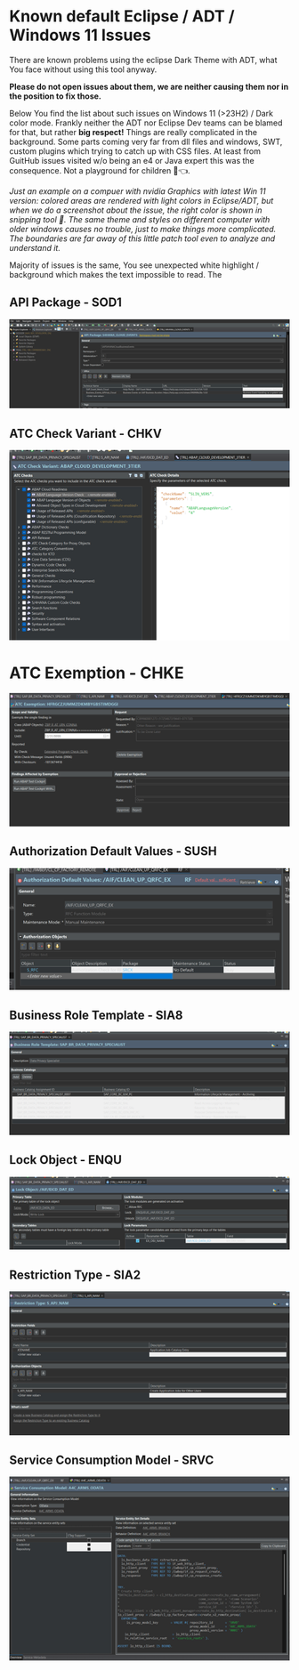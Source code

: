 # Known default Eclipse / ADT / Windows 11 Issues

There are known problems using the eclipse Dark Theme with ADT, what You face without using this tool anyway.

**Please do not open issues about them, we are neither causing them nor in the position to fix those.**

Below You find the list about such issues on Windows 11 (>23H2) / Dark color mode. Frankly neither the ADT nor Eclipse Dev teams can be blamed for that, but rather **big respect!** Things are really complicated in the background. Some parts coming very far from dll files and windows, SWT, custom plugins which trying to catch up with CSS files. At least from GuitHub issues visited w/o being an e4 or Java expert this was the consequence. Not a playground for children 💯👈.

*Just an example on a compuer with nvidia Graphics with latest Win 11 version: colored areas are rendered with light colors in Eclipse/ADT, but when we do a screenshot about the issue, the right color is shown in snipping tool 👻. The same theme and styles on different computer with older windows causes no trouble, just to make things more complicated. The boundaries are far away of this little patch tool even to analyze and understand it.*

Majority of issues is the same, You see unexpected white highlight / background which makes the text impossible to read. The

## API Package - SOD1

![1740239755931](image/3rd_party_issues/1740239755931.png)

## ATC Check Variant - CHKV

![1740240442757](image/3rd_party_issues/1740240442757.png)

# ATC Exemption - CHKE

![1740240535209](image/3rd_party_issues/1740240535209.png)

## Authorization Default Values - SUSH

![1740239209619](image/3rd_party_issues/1740239209619.png)

## Business Role Template - SIA8

![1740239977532](image/3rd_party_issues/1740239977532.png)

## Lock Object - ENQU

![1740240131416](image/3rd_party_issues/1740240131416.png)

## Restriction Type - SIA2

![1740240066362](image/3rd_party_issues/1740240066362.png)

## Service Consumption Model - SRVC

![1740239484288](image/3rd_party_issues/1740239484288.png)

